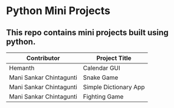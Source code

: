 # Python Mini Projects
## This repo contains mini projects built using python.
| Contributor | Project Title |
| ------- | ------ |
| Hemanth | Calendar GUI |
| Mani Sankar Chintagunti| Snake Game |
| Mani Sankar Chintagunti| Simple Dictionary App|
| Mani Sankar Chintagunti| Fighting Game |
